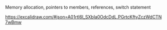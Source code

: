 Memory allocation, pointers to members,
references, switch statement

https://excalidraw.com/#json=A01rtI6l_SXbIa0OdcDdL,PGrtcKftyZczWdCTN7wBmw
